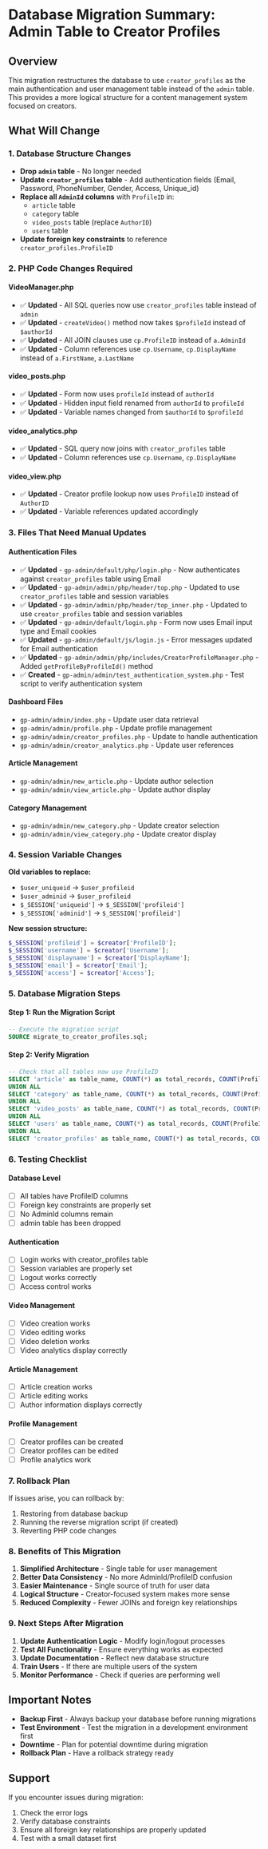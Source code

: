 # Database Migration Summary: Admin Table to Creator Profiles

## Overview
This migration restructures the database to use `creator_profiles` as the main authentication and user management table instead of the `admin` table. This provides a more logical structure for a content management system focused on creators.

## What Will Change

### 1. Database Structure Changes
- **Drop `admin` table** - No longer needed
- **Update `creator_profiles` table** - Add authentication fields (Email, Password, PhoneNumber, Gender, Access, Unique_id)
- **Replace all `AdminId` columns** with `ProfileID` in:
  - `article` table
  - `category` table  
  - `video_posts` table (replace `AuthorID`)
  - `users` table
- **Update foreign key constraints** to reference `creator_profiles.ProfileID`

### 2. PHP Code Changes Required

#### VideoManager.php
- ✅ **Updated** - All SQL queries now use `creator_profiles` table instead of `admin`
- ✅ **Updated** - `createVideo()` method now takes `$profileId` instead of `$authorId`
- ✅ **Updated** - All JOIN clauses use `cp.ProfileID` instead of `a.AdminId`
- ✅ **Updated** - Column references use `cp.Username`, `cp.DisplayName` instead of `a.FirstName`, `a.LastName`

#### video_posts.php
- ✅ **Updated** - Form now uses `profileId` instead of `authorId`
- ✅ **Updated** - Hidden input field renamed from `authorId` to `profileId`
- ✅ **Updated** - Variable names changed from `$authorId` to `$profileId`

#### video_analytics.php
- ✅ **Updated** - SQL query now joins with `creator_profiles` table
- ✅ **Updated** - Column references use `cp.Username`, `cp.DisplayName`

#### video_view.php
- ✅ **Updated** - Creator profile lookup now uses `ProfileID` instead of `AuthorID`
- ✅ **Updated** - Variable references updated accordingly

### 3. Files That Need Manual Updates

#### Authentication Files
- ✅ **Updated** - `gp-admin/default/php/login.php` - Now authenticates against `creator_profiles` table using Email
- ✅ **Updated** - `gp-admin/admin/php/header/top.php` - Updated to use `creator_profiles` table and session variables
- ✅ **Updated** - `gp-admin/admin/php/header/top_inner.php` - Updated to use `creator_profiles` table and session variables
- ✅ **Updated** - `gp-admin/default/login.php` - Form now uses Email input type and Email cookies
- ✅ **Updated** - `gp-admin/default/js/login.js` - Error messages updated for Email authentication
- ✅ **Updated** - `gp-admin/admin/php/includes/CreatorProfileManager.php` - Added `getProfileByProfileId()` method
- ✅ **Created** - `gp-admin/admin/test_authentication_system.php` - Test script to verify authentication system

#### Dashboard Files
- `gp-admin/admin/index.php` - Update user data retrieval
- `gp-admin/admin/profile.php` - Update profile management
- `gp-admin/admin/creator_profiles.php` - Update to handle authentication
- `gp-admin/admin/creator_analytics.php` - Update user references

#### Article Management
- `gp-admin/admin/new_article.php` - Update author selection
- `gp-admin/admin/view_article.php` - Update author display

#### Category Management
- `gp-admin/admin/new_category.php` - Update creator selection
- `gp-admin/admin/view_category.php` - Update creator display

### 4. Session Variable Changes
**Old variables to replace:**
- `$user_uniqueid` → `$user_profileid`
- `$user_adminid` → `$user_profileid`
- `$_SESSION['uniqueid']` → `$_SESSION['profileid']`
- `$_SESSION['adminid']` → `$_SESSION['profileid']`

**New session structure:**
```php
$_SESSION['profileid'] = $creator['ProfileID'];
$_SESSION['username'] = $creator['Username'];
$_SESSION['displayname'] = $creator['DisplayName'];
$_SESSION['email'] = $creator['Email'];
$_SESSION['access'] = $creator['Access'];
```

### 5. Database Migration Steps

#### Step 1: Run the Migration Script
```sql
-- Execute the migration script
SOURCE migrate_to_creator_profiles.sql;
```

#### Step 2: Verify Migration
```sql
-- Check that all tables now use ProfileID
SELECT 'article' as table_name, COUNT(*) as total_records, COUNT(ProfileID) as profileid_count FROM article
UNION ALL
SELECT 'category' as table_name, COUNT(*) as total_records, COUNT(ProfileID) as profileid_count FROM category
UNION ALL
SELECT 'video_posts' as table_name, COUNT(*) as total_records, COUNT(ProfileID) as profileid_count FROM video_posts
UNION ALL
SELECT 'users' as table_name, COUNT(*) as total_records, COUNT(ProfileID) as profileid_count FROM users
UNION ALL
SELECT 'creator_profiles' as table_name, COUNT(*) as total_records, COUNT(ProfileID) as profileid_count FROM creator_profiles;
```

### 6. Testing Checklist

#### Database Level
- [ ] All tables have ProfileID columns
- [ ] Foreign key constraints are properly set
- [ ] No AdminId columns remain
- [ ] admin table has been dropped

#### Authentication
- [ ] Login works with creator_profiles table
- [ ] Session variables are properly set
- [ ] Logout works correctly
- [ ] Access control works

#### Video Management
- [ ] Video creation works
- [ ] Video editing works
- [ ] Video deletion works
- [ ] Video analytics display correctly

#### Article Management
- [ ] Article creation works
- [ ] Article editing works
- [ ] Author information displays correctly

#### Profile Management
- [ ] Creator profiles can be created
- [ ] Creator profiles can be edited
- [ ] Profile analytics work

### 7. Rollback Plan

If issues arise, you can rollback by:
1. Restoring from database backup
2. Running the reverse migration script (if created)
3. Reverting PHP code changes

### 8. Benefits of This Migration

1. **Simplified Architecture** - Single table for user management
2. **Better Data Consistency** - No more AdminId/ProfileID confusion
3. **Easier Maintenance** - Single source of truth for user data
4. **Logical Structure** - Creator-focused system makes more sense
5. **Reduced Complexity** - Fewer JOINs and foreign key relationships

### 9. Next Steps After Migration

1. **Update Authentication Logic** - Modify login/logout processes
2. **Test All Functionality** - Ensure everything works as expected
3. **Update Documentation** - Reflect new database structure
4. **Train Users** - If there are multiple users of the system
5. **Monitor Performance** - Check if queries are performing well

## Important Notes

- **Backup First** - Always backup your database before running migrations
- **Test Environment** - Test the migration in a development environment first
- **Downtime** - Plan for potential downtime during migration
- **Rollback Plan** - Have a rollback strategy ready

## Support

If you encounter issues during migration:
1. Check the error logs
2. Verify database constraints
3. Ensure all foreign key relationships are properly updated
4. Test with a small dataset first
